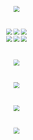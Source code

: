 <!--표지-->
<p align='center'>
   <a><img src="https://capsule-render.vercel.app/api?type=wave&color=auto&height=200&text=춘식GitHub"/></a>
</p></br>

<!--#### 기술 스택 뱃지-->
<p align='center'>
   <a><img src="https://img.shields.io/badge/Java-007396?style=flat&logo=Java&logoColor=white"/></a>
   <a><img src="https://img.shields.io/badge/MongoDB-4EA94B?style=flat&logo&logo=mongodb&logoColor=white"/></a>
   <a><img src="https://img.shields.io/badge/MySQL-00000F?style=flat&logo&logo=mysql&logoColor=white"/></a>
    </br>
   <a><img src="https://img.shields.io/badge/Amazon_AWS-232F3E?style=flat&logo&logo=amazon-aws&logoColor=white"/></a>
   <a><img src="https://img.shields.io/badge/redis-%23DD0031.svg?&style=flat&logo&logo=redis&logoColor=white"/></a>
   <a><img src="https://img.shields.io/badge/docker-%230db7ed.svg?style=flat&logo&logo=docker&logoColor=white"/></a>
</p></br>

<!--방문자 수 카운터-->
<p align='center'>
   <a><img src="https://hits.seeyoufarm.com/api/count/incr/badge.svg?url=https%3A%2F%2Fgithub.com%2FChoon0414"/></a>
</p></br>

<!--백준 티어 표시-->
<p align='center'>
   <a><img src="http://mazassumnida.wtf/api/v2/generate_badge?boj=hyunn815"/></a>
</p></br>

<!--GitHub 사용 언어 통계-->
<p align='center'>
   <a><img src="https://github-readme-stats.vercel.app/api/top-langs/?username=Choon0414&layout=compact"/></a>
</p></br>

<!--GitHub 통계 카드-->
<p align='center'>
   <a><img src="https://github-readme-stats.vercel.app/api?username=Choon0414&show_icons=true&theme=default"/></a>
</p></br>



</p>
<!--
**Choon0414/Choon0414** is a ✨ _special_ ✨ repository because its `README.md` (this file) appears on your GitHub profile.

Here are some ideas to get you started:

- 🔭 I’m currently working on ...
- 🌱 I’m currently learning ...
- 👯 I’m looking to collaborate on ...
- 🤔 I’m looking for help with ...
- 💬 Ask me about ...
- 📫 How to reach me: ...
- 😄 Pronouns: ...
- ⚡ Fun fact: ...
-->
